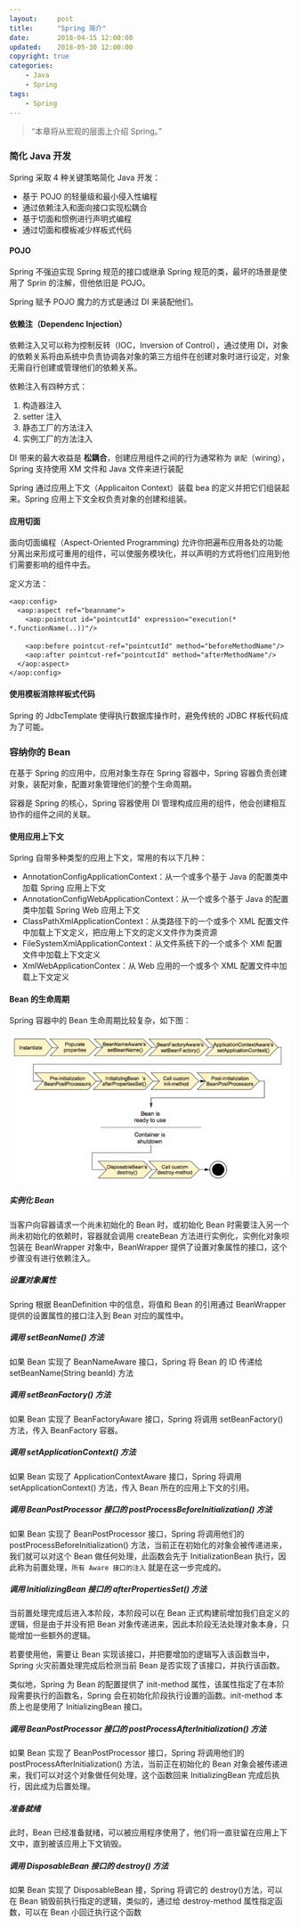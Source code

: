 ```yaml
---
layout:     post
title:      "Spring 简介"
date:       2018-04-15 12:00:00
updated:    2018-05-30 12:00:00
copyright: true
categories:
    - Java
    - Spring
tags:
    - Spring
---
```


> “本章将从宏观的层面上介绍 Spring。”

### 简化 Java 开发

Spring 采取 4 种关键策略简化 Java 开发：

* 基于 POJO 的轻量级和最小侵入性编程
* 通过依赖注入和面向接口实现松耦合
* 基于切面和惯例进行声明式编程
* 通过切面和模板减少样板式代码

<!-- more -->

#### POJO

Spring 不强迫实现 Spring 规范的接口或继承 Spring 规范的类，最坏的场景是使用了 Sprin 的注解，但他依旧是 POJO。

Spring 赋予 POJO 魔力的方式是通过 DI 来装配他们。

#### 依赖注（Dependenc Injection）

依赖注入又可以称为控制反转（IOC，Inversion of Control），通过使用 DI，对象的依赖关系将由系统中负责协调各对象的第三方组件在创建对象时进行设定，对象无需自行创建或管理他们的依赖关系。

依赖注入有四种方式：

1. 构造器注入
2. setter 注入
3. 静态工厂的方法注入
4. 实例工厂的方法注入

DI 带来的最大收益是 **松耦合**，创建应用组件之间的行为通常称为 ` 装配 `（wiring），Spring 支持使用 XM 文件和 Java 文件来进行装配

Spring 通过应用上下文（Applicaiton Context）装载 bea 的定义并把它们组装起来。Spring 应用上下文全权负责对象的创建和组装。

#### 应用切面

面向切面编程（Aspect-Oriented Programming) 允许你把遍布应用各处的功能分离出来形成可重用的组件，可以使服务模块化，并以声明的方式将他们应用到他们需要影响的组件中去。

定义方法：

```
<aop:config>
  <aop:aspect ref="beanname">
    <aop:pointcut id="pointcutId" expression="execution(* *.functionName(..))"/>

    <aop:before pointcut-ref="pointcutId" method="beforeMethodName"/>
    <aop:after pointcut-ref="pointcutId" method="afterMethodName"/>
  </aop:aspect>
</aop:config>
```

#### 使用模板消除样板式代码

Spring 的 JdbcTemplate 使得执行数据库操作时，避免传统的 JDBC 样板代码成为了可能。

### 容纳你的 Bean

在基于 Spring 的应用中，应用对象生存在 Spring 容器中，Spring 容器负责创建对象，装配对象，配置对象管理他们的整个生命周期。

容器是 Spring 的核心，Spring 容器使用 DI 管理构成应用的组件，他会创建相互协作的组件之间的关联。

#### 使用应用上下文

Spring 自带多种类型的应用上下文，常用的有以下几种：

* AnnotationConfigApplicationContext：从一个或多个基于 Java 的配置类中加载 Spring 应用上下文
* AnnotationConfigWebApplicationContext：从一个或多个基于 Java 的配置类中加载 Spring Web 应用上下文
* ClassPathXmlApplicationContext：从类路径下的一个或多个 XML 配置文件中加载上下文定义，把应用上下文的定义文件作为类资源
* FileSystemXmlApplicationContext：从文件系统下的一个或多个 XMl 配置文件中加载上下文定义
* XmlWebApplicationContex：从 Web 应用的一个或多个 XML 配置文件中加载上下文定义

#### Bean 的生命周期

Spring 容器中的 Bean 生命周期比较复杂，如下图：

![](/uploads/in-post/spring-introduciton/bean_lifecycle.png)

##### 实例化 Bean

当客户向容器请求一个尚未初始化的 Bean 时，或初始化 Bean 时需要注入另一个尚未初始化的依赖时，容器就会调用 createBean 方法进行实例化，实例化对象呗包装在 BeanWrapper 对象中，BeanWrapper 提供了设置对象属性的接口，这个步骤没有进行依赖注入。

##### 设置对象属性

Spring 根据 BeanDefinition 中的信息，将值和 Bean 的引用通过 BeanWrapper 提供的设置属性的接口注入到 Bean 对应的属性中。

##### 调用 setBeanName() 方法

如果 Bean 实现了 BeanNameAware 接口，Spring 将 Bean 的 ID 传递给 setBeanName(String beanId) 方法

##### 调用 setBeanFactory() 方法

如果 Bean 实现了 BeanFactoryAware 接口，Spring 将调用 setBeanFactory() 方法，传入 BeanFactory 容器。

##### 调用 setApplicationContext() 方法

如果 Bean 实现了 ApplicationContextAware 接口，Spring 将调用 setApplicationContext() 方法，传入 Bean 所在的应用上下文的引用。

##### 调用 BeanPostProcessor 接口的 postProcessBeforeInitialization() 方法

如果 Bean 实现了 BeanPostProcessor 接口，Spring 将调用他们的 postProcessBeforeInitialization() 方法，当前正在初始化的对象会被传递进来，我们就可以对这个 Bean 做任何处理，此函数会先于 InitializationBean 执行，因此称为前置处理，`所有 Aware 接口的注入` 就是在这一步完成的。

##### 调用 InitializingBean 接口的 afterPropertiesSet() 方法

当前置处理完成后进入本阶段，本阶段可以在 Bean 正式构建前增加我们自定义的逻辑，但是由于并没有把 Bean 对象传递进来，因此本阶段无法处理对象本身，只能增加一些额外的逻辑。

若要使用他，需要让 Bean 实现该接口，并把要增加的逻辑写入该函数当中，Spring 火灾前置处理完成后检测当前 Bean 是否实现了该接口，并执行该函数。

类似地，Spring 为 Bean 的配置提供了 init-method 属性，该属性指定了在本阶段需要执行的函数名，Spring 会在初始化阶段执行设置的函数。init-method 本质上也是使用了 InitializingBean 接口。

##### 调用 BeanPostProcessor 接口的 postProcessAfterInitialization() 方法

如果 Bean 实现了 BeanPostProcessor 接口，Spring 将调用他们的 postProcessAfterInitialization() 方法，当前正在初始化的 Bean 对象会被传递进来，我们可以对这个对象做任何处理，这个函数回来 InitializingBean 完成后执行，因此成为后置处理。

##### 准备就绪

此时，Bean 已经准备就绪，可以被应用程序使用了，他们将一直驻留在应用上下文中，直到被该应用上下文销毁。

##### 调用 DisposableBean 接口的 destroy() 方法

如果 Bean 实现了 DisposableBean 接，Spring 将调它的 destroy()方法，可以在 Bean 销毁前执行指定的逻辑，类似的，通过给 destroy-method 属性指定函数，可以在 Bean 小回迁执行这个函数
